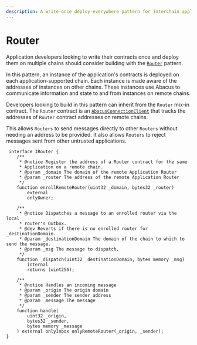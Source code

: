 ```yaml
---
description: A write-once deploy-everywhere pattern for interchain applications
---
```


# Router

Application developers looking to write their contracts once and deploy them on multiple chains should consider building with the [`Router`](https://github.com/abacus-network/abacus-monorepo/blob/main/solidity/app/contracts/Router.sol) pattern.

In this pattern, an instance of the application's contracts is deployed on each application-supported chain. Each instance is made aware of the addresses of instances on other chains. These instances use Abacus to communicate information and state to and from instances on remote chains.

Developers looking to build in this pattern can inherit from the `Router` mix-in contract. The `Router` contract is an [`AbacusConnectionClient`](connection-client.md) that tracks the addresses of `Router` contract addresses on remote chains.

This allows `Routers` to send messages directly to other `Routers` without needing an address to be provided. It also allows `Routers` to reject messages sent from other untrusted applications.

```solidity
 interface IRouter {
    /**
     * @notice Register the address of a Router contract for the same
     * Application on a remote chain.
     * @param _domain The domain of the remote Application Router
     * @param _router The address of the remote Application Router
     */
    function enrollRemoteRouter(uint32 _domain, bytes32 _router)
        external
        onlyOwner;

    /**
     * @notice Dispatches a message to an enrolled router via the local
     * router's Outbox.
     * @dev Reverts if there is no enrolled router for _destinationDomain.
     * @param _destinationDomain The domain of the chain to which to send the message.
     * @param _msg The message to dispatch.
     */
    function _dispatch(uint32 _destinationDomain, bytes memory _msg)
        internal
        returns (uint256);
 
    /**
     * @notice Handles an incoming message
     * @param _origin The origin domain
     * @param _sender The sender address
     * @param _message The message
     */
    function handle(
        uint32 _origin,
        bytes32 _sender,
        bytes memory _message
    ) external onlyInbox onlyRemoteRouter(_origin, _sender);
}
```

